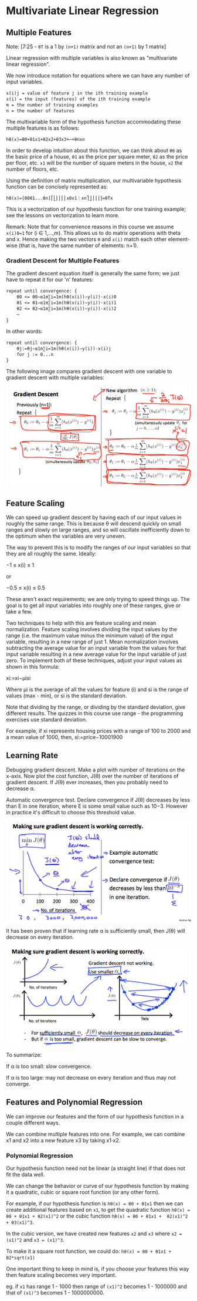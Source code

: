 # Multivariate Linear Regression

## Multiple Features

Note: [7:25 - `θT` is a 1 by `(n+1)` matrix and not an `(n+1)` by 1 matrix]

Linear regression with multiple variables is also known as "multivariate linear
regression".

We now introduce notation for equations where we can have any number of input
variables.

    x(i)j = value of feature j in the ith training example
    x(i) = the input (features) of the ith training example
    m = the number of training examples
    n = the number of features

The multivariable form of the hypothesis function accommodating these multiple
features is as follows:

    hθ(x)=θ0+θ1x1+θ2x2+θ3x3+⋯+θnxn

In order to develop intuition about this function, we can think about `θ0` as
the basic price of a house, `θ1` as the price per square meter, `θ2` as the
price per floor, etc. `x1` will be the number of square meters in the house,
`x2` the number of floors, etc.

Using the definition of matrix multiplication, our multivariable hypothesis
function can be concisely represented as:

    hθ(x)=[θ0θ1...θn]⎡⎣⎢⎢⎢⎢x0x1⋮xn⎤⎦⎥⎥⎥⎥=θTx

This is a vectorization of our hypothesis function for one training example;
see the lessons on vectorization to learn more.

Remark: Note that for convenience reasons in this course we assume `x(i)0=1`
        for (i ∈ 1,…,m). This allows us to do matrix operations with theta
        and x. Hence making the two vectors `θ` and `x(i)` match each other
        element-wise (that is, have the same number of elements: n+1).

### Gradient Descent for Multiple Features

The gradient descent equation itself is generally the same form; we just have
to repeat it for our 'n' features:

    repeat until convergence: {
        θ0 <= θ0−α1m∑i=1m(hθ(x(i))−y(i))⋅x(i)0
        θ1 <= θ1−α1m∑i=1m(hθ(x(i))−y(i))⋅x(i)1
        θ2 <= θ2−α1m∑i=1m(hθ(x(i))−y(i))⋅x(i)2
        ⋯
    }

In other words:

    repeat until convergence: {
        θj:=θj−α1m∑i=1m(hθ(x(i))−y(i))⋅x(i)j
        for j := 0...n
    }

The following image compares gradient descent with one variable to gradient
descent with multiple variables:

![multiple-gradient-descent](img/03-multi-gd.png)

## Feature Scaling

We can speed up gradient descent by having each of our input values in roughly
the same range. This is because θ will descend quickly on small ranges and
slowly on large ranges, and so will oscillate inefficiently down to the optimum
when the variables are very uneven.

The way to prevent this is to modify the ranges of our input variables so that
they are all roughly the same. Ideally:

−1 ≤ x(i) ≤ 1

or

−0.5 ≤ x(i) ≤ 0.5

These aren't exact requirements; we are only trying to speed things up. The goal
is to get all input variables into roughly one of these ranges, give or take a
few.

Two techniques to help with this are feature scaling and mean normalization.
Feature scaling involves dividing the input values by the range (i.e. the
maximum value minus the minimum value) of the input variable, resulting in a new
range of just 1. Mean normalization involves subtracting the average value for
an input variable from the values for that input variable resulting in a new
average value for the input variable of just zero. To implement both of these
techniques, adjust your input values as shown in this formula:

xi:=xi−μisi

Where μi is the average of all the values for feature (i) and si is the range of
values (max - min), or si is the standard deviation.

Note that dividing by the range, or dividing by the standard deviation, give
different results. The quizzes in this course use range - the programming
exercises use standard deviation.

For example, if xi represents housing prices with a range of 100 to 2000 and a
mean value of 1000, then, xi:=price−10001900

## Learning Rate

Debugging gradient descent. Make a plot with number of iterations on the x-axis.
Now plot the cost function, J(θ) over the number of iterations of gradient
descent. If J(θ) ever increases, then you probably need to decrease α.

Automatic convergence test. Declare convergence if J(θ) decreases by less than E
in one iteration, where E is some small value such as 10−3. However in practice
it's difficult to choose this threshold value.

![plotting J to see cost trend](img/03-multi-plotj.png)

It has been proven that if learning rate α is sufficiently small, then J(θ) will
decrease on every iteration.

![learn rate implications](img/03-multi-diff-learnrate.png)

To summarize:

If α is too small: slow convergence.

If α is too large: may not decrease on every iteration and thus may not
converge.

## Features and Polynomial Regression

We can improve our features and the form of our hypothesis function in a couple
different ways.

We can combine multiple features into one. For example, we can combine x1 and
x2 into a new feature x3 by taking x1⋅x2.

### Polynomial Regression

Our hypothesis function need not be linear (a straight line) if that does not
fit the data well.

We can change the behavior or curve of our hypothesis function by making it a
quadratic, cubic or square root function (or any other form).

For example, if our hypothesis function is `hθ(x) = θ0 + θ1x1` then we can
create additional features based on `x1`, to get the quadratic function
`hθ(x) = θ0 + θ1x1 + θ2(x1)^2` or the cubic function `hθ(x) = θ0 + θ1x1 + 
θ2(x1)^2 + θ3(x1)^3`.

In the cubic version, we have created new features `x2` and `x3` where `x2 =
(x1)^2` and `x3 = (x1)^3`.

To make it a square root function, we could do: `hθ(x) = θ0 + θ1x1 + θ2*sqrt(x1)`

One important thing to keep in mind is, if you choose your features this way
then feature scaling becomes very important.

eg. if `x1` has range 1 - 1000 then range of `(x1)^2` becomes 1 - 1000000 and
that of `(x1)^3` becomes 1 - 1000000000.
